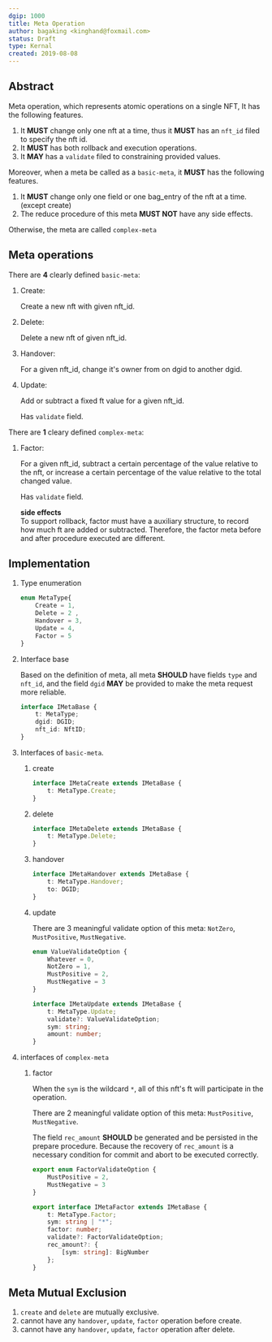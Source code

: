 ```yaml
---
dgip: 1000
title: Meta Operation
author: bagaking <kinghand@foxmail.com>
status: Draft
type: Kernal
created: 2019-08-08
---
```


## Abstract

Meta operation, which represents atomic operations on a single NFT, It has the following features.

1. It **MUST** change only one nft at a time, thus it **MUST** has an `nft_id` filed to specify the nft id.
2. It **MUST** has both rollback and execution operations.
3. It **MAY** has a `validate` filed to constraining provided values.

Moreover, when a meta be called as a `basic-meta`, it **MUST** has the following features.

1. It **MUST** change only one field or one bag_entry of the nft at a time. (except create)
2. The reduce procedure of this meta **MUST NOT** have any side effects.

Otherwise, the meta are called `complex-meta`

## Meta operations

There are **4** clearly defined `basic-meta`:

1. Create:

    Create a new nft with given nft_id.

2. Delete:

    Delete a new nft of given nft_id.

3. Handover:

    For a given nft_id, change it's owner from on dgid to another dgid.

4. Update:

    Add or subtract a fixed ft value for a given nft_id.

    Has `validate` field.

There are **1** cleary defined `complex-meta`:

1. Factor:

    For a given nft_id, subtract a certain percentage of the value relative to the nft, or increase a certain percentage of the value relative to the total changed value.

    Has `validate` field.

    **side effects**  
    To support rollback, factor must have a auxiliary structure, to record how much ft are added or subtracted. Therefore, the factor meta before and after procedure executed are different.

## Implementation

1. Type enumeration

    ```typescript
    enum MetaType{
        Create = 1,
        Delete = 2 ,
        Handover = 3,
        Update = 4,
        Factor = 5
    }
    ```

2. Interface base

    Based on the definition of meta, all meta **SHOULD** have fields `type` and `nft_id`, and the field `dgid` **MAY** be provided to make the meta request more reliable.

      ```typescript
      interface IMetaBase {
          t: MetaType;
          dgid: DGID;
          nft_id: NftID;
      }
      ```

3. Interfaces of `basic-meta`.  
    1. create

        ```typescript
        interface IMetaCreate extends IMetaBase {
            t: MetaType.Create;
        }
        ```

    2. delete

        ```typescript
        interface IMetaDelete extends IMetaBase {
            t: MetaType.Delete;
        }
        ```

    3. handover

        ```typescript
        interface IMetaHandover extends IMetaBase {
            t: MetaType.Handover;
            to: DGID;
        }
        ```

    4. update

        There are 3 meaningful validate option of this meta: `NotZero`, `MustPositive`, `MustNegative`.

        ```typescript
        enum ValueValidateOption {
            Whatever = 0,
            NotZero = 1,
            MustPositive = 2,
            MustNegative = 3
        }

        interface IMetaUpdate extends IMetaBase {
            t: MetaType.Update;
            validate?: ValueValidateOption;
            sym: string;
            amount: number;
        }
        ```

4. interfaces of `complex-meta`

    1. factor

        When the `sym` is the wildcard `*`, all of this nft's ft will participate in the operation.

        There are 2 meaningful validate option of this meta: `MustPositive`, `MustNegative`.

        The field `rec_amount` **SHOULD** be generated and be persisted in the prepare procedure. Because the recovery of `rec_amount` is a necessary condition for commit and abort to be executed correctly.

        ```typescript
        export enum FactorValidateOption {
            MustPositive = 2,
            MustNegative = 3
        }

        export interface IMetaFactor extends IMetaBase {
            t: MetaType.Factor;
            sym: string | "*";
            factor: number;
            validate?: FactorValidateOption;
            rec_amount?: {
                [sym: string]: BigNumber
            };
        }
        ```

## Meta Mutual Exclusion

1. `create` and `delete` are mutually exclusive.
2. cannot have any `handover`, `update`, `factor` operation before create.
3. cannot have any `handover`, `update`, `factor` operation after delete.
